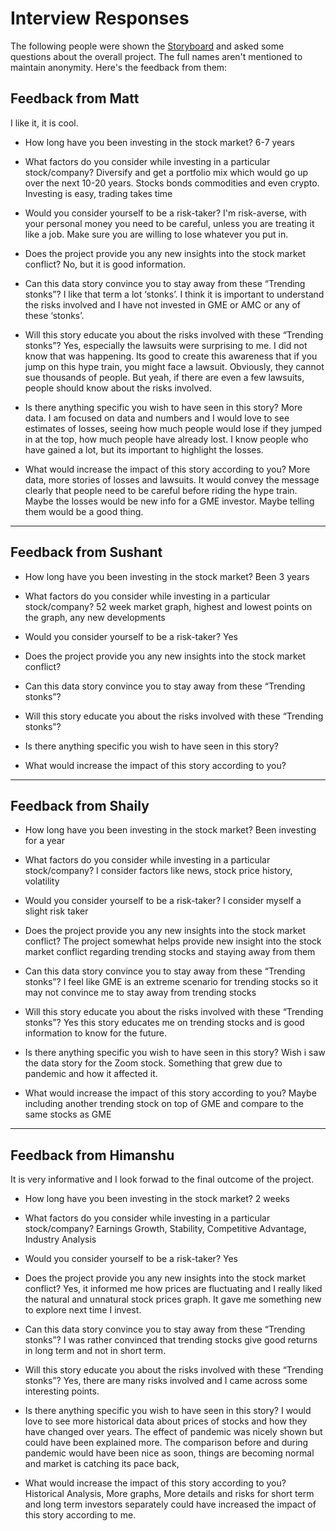 # Interview Responses
The following people were shown the [Storyboard](/portfolio-viz/storyboard.html) and asked some questions about the overall project. The full names aren't mentioned to maintain anonymity. Here's the feedback from them: 

## Feedback from Matt 
I like it, it is cool.

- How long have you been investing in the stock market?
6-7 years

- What factors do you consider while investing in a particular stock/company?
Diversify and get a portfolio mix which would go up over the next 10-20 years. Stocks bonds commodities and even crypto. Investing is easy, trading takes time

- Would you consider yourself to be a risk-taker?
I'm risk-averse, with your personal money you need to be careful, unless you are treating it like a job. Make sure you are willing to lose whatever you put in.

- Does the project provide you any new insights into the stock market conflict?
No, but it is good information.

- Can this data story convince you to stay away from these “Trending stonks”?
I like that term a lot ‘stonks’. I think it is important to understand the risks involved and I have not invested in GME or AMC or any of these ‘stonks’. 

- Will this story educate you about the risks involved with these “Trending stonks”?
Yes, especially the lawsuits were surprising to me. I did not know that was happening. Its good to create this awareness that if you jump on this hype train, you might face a lawsuit. Obviously, they cannot sue thousands of people. But yeah, if there are even a few lawsuits, people should know about the risks involved.

- Is there anything specific you wish to have seen in this story?
More data. I am focused on data and numbers and I would love to see estimates of losses, seeing how much people would lose if they jumped in at the top, how much people have already lost. I know people who have gained a lot, but its important to highlight the losses.

- What would increase the impact of this story according to you?
More data, more stories of losses and lawsuits. It would convey the message clearly that people need to be careful before riding the hype train. 
Maybe the losses would be new info for a GME investor. Maybe telling them would be a good thing. 

_______

## Feedback from Sushant
- How long have you been investing in the stock market?
Been 3 years 

- What factors do you consider while investing in a particular stock/company?
52 week market graph, highest and lowest points on the graph, any new developments

- Would you consider yourself to be a risk-taker?
Yes

- Does the project provide you any new insights into the stock market conflict?


- Can this data story convince you to stay away from these “Trending stonks”?


- Will this story educate you about the risks involved with these “Trending stonks”?


- Is there anything specific you wish to have seen in this story?


- What would increase the impact of this story according to you?


_______

## Feedback from Shaily

- How long have you been investing in the stock market?
Been investing for a year

- What factors do you consider while investing in a particular stock/company?
I consider factors like news, stock price history, volatility

- Would you consider yourself to be a risk-taker?
I consider myself a slight risk taker

- Does the project provide you any new insights into the stock market conflict?
The project somewhat helps provide new insight into the stock market conflict regarding trending stocks and staying away from them

- Can this data story convince you to stay away from these “Trending stonks”?
I feel like GME is an extreme scenario for trending stocks so it may not convince me to stay away from trending stocks

- Will this story educate you about the risks involved with these “Trending stonks”?
Yes this story educates me on trending stocks and is good information to know for the future.

- Is there anything specific you wish to have seen in this story?
Wish i saw the data story for the Zoom stock. Something that grew due to pandemic and how it affected it.

- What would increase the impact of this story according to you?
Maybe including another trending stock on top of GME and compare to the same stocks as GME

_______

## Feedback from Himanshu
It is very informative and I look forwad to the final outcome of the project.

- How long have you been investing in the stock market?
2 weeks

- What factors do you consider while investing in a particular stock/company?
Earnings Growth, Stability, Competitive Advantage, Industry Analysis
- Would you consider yourself to be a risk-taker?
Yes

- Does the project provide you any new insights into the stock market conflict?
Yes, it informed me how prices are fluctuating and I really liked the natural and unnatural stock prices graph. It gave me something new to explore next time I invest. 

- Can this data story convince you to stay away from these “Trending stonks”?
I was rather convinced that trending stocks give good returns in long term and not in short term.

- Will this story educate you about the risks involved with these “Trending stonks”?
Yes, there are many risks involved and I came across some interesting points.

- Is there anything specific you wish to have seen in this story?
I would love to see more historical data about prices of stocks and how they have changed over years. The effect of pandemic was nicely shown but could have been explained more. The comparison before and during pandemic would have been nice as soon, things are becoming normal and market is catching its pace back,

- What would increase the impact of this story according to you?
Historical Analysis, More graphs, More details and risks for short term and long term investors separately could have increased the impact of this story according to me.
